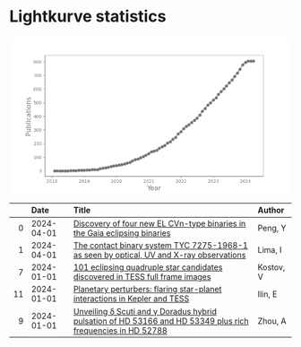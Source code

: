 
<h1>Lightkurve statistics</h1>

![publications](out/lightkurve-publications.png)  

|    | Date       | Title                                                                                                                                                                         | Author    |
|---:|:-----------|:------------------------------------------------------------------------------------------------------------------------------------------------------------------------------|:----------|
|  0 | 2024-04-01 | [Discovery of four new EL CVn-type binaries in the Gaia eclipsing binaries](https://ui.adsabs.harvard.edu/abs/2024NewA..10702153P/abstract)                                   | Peng, Y   |
|  1 | 2024-04-01 | [The contact binary system TYC 7275-1968-1 as seen by optical, UV and X-ray observations](https://ui.adsabs.harvard.edu/abs/2024NewA..10702145L/abstract)                     | Lima, I   |
|  7 | 2024-01-01 | [101 eclipsing quadruple star candidates discovered in TESS full frame images](https://ui.adsabs.harvard.edu/abs/2024MNRAS.527.3995K/abstract)                                | Kostov, V |
| 11 | 2024-01-01 | [Planetary perturbers: flaring star-planet interactions in Kepler and TESS](https://ui.adsabs.harvard.edu/abs/2024MNRAS.527.3395I/abstract)                                   | Ilin, E   |
|  9 | 2024-01-01 | [Unveiling δ Scuti and γ Doradus hybrid pulsation of HD 53166 and HD 53349 plus rich frequencies in HD 52788](https://ui.adsabs.harvard.edu/abs/2024NewA..10502081Z/abstract) | Zhou, A   |
    